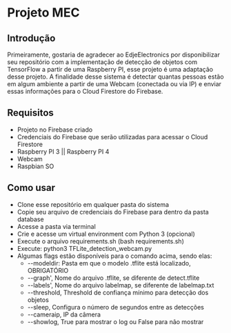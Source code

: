 # Projeto MEC
 
## Introdução
Primeiramente, gostaria de agradecer ao EdjeElectronics por disponibilizar seu repositório com a implementação de detecção de objetos com TensorFlow a partir de uma Raspberry PI, esse projeto é uma adaptação desse projeto.
A finalidade desse sistema é detectar quantas pessoas estão em algum ambiente a partir de uma Webcam (conectada ou via IP) e enviar essas informações para o Cloud Firestore do Firebase.
 
## Requisitos
- Projeto no Firebase criado
- Credenciais do Firebase que serão utilizadas para acessar o Cloud Firestore
- Raspberry PI 3 || Raspberry PI 4
- Webcam
- Raspbian SO
 
## Como usar
- Clone esse repositório em qualquer pasta do sistema
- Copie seu arquivo de credenciais do Firebase para dentro da pasta database
- Acesse a pasta via terminal
- Crie e acesse um virtual environment com Python 3 (opcional)
- Execute o arquivo requirements.sh (bash requirements.sh)
- Execute: python3 TFLite_detection_webcam.py
- Algumas flags estão disponíveis para o comando acima, sendo elas:
  - --modeldir: Pasta em que o modelo .tflite está localizado, OBRIGATÓRIO
  - --graph', Nome do arquivo .tflite, se diferente de detect.tflite
  - --labels', Nome do arquivo labelmap, se diferente de labelmap.txt
  - --threshold, Threshold de confiança mínimo para detecção dos objetos
  - --sleep, Configura o número de segundos entre as detecções
  - --cameraip, IP da câmera
  - --showlog, True para mostrar o log ou False para não mostrar
 

